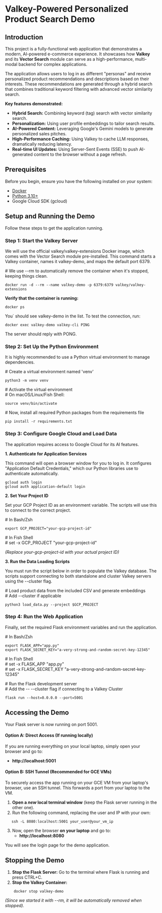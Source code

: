 # **Valkey-Powered Personalized Product Search Demo**

## **Introduction**

This project is a fully-functional web application that demonstrates a modern, AI-powered e-commerce experience. It showcases how **Valkey** and its **Vector Search** module can serve as a high-performance, multi-modal backend for complex applications.

The application allows users to log in as different "personas" and receive personalized product recommendations and descriptions based on their interests. These recommendations are generated through a hybrid search that combines traditional keyword filtering with advanced vector similarity search.

**Key features demonstrated:**

* **Hybrid Search:** Combining keyword (tag) search with vector similarity search.  
* **Personalization:** Using user profile embeddings to tailor search results.  
* **AI-Powered Content:** Leveraging Google's Gemini models to generate personalized sales pitches.  
* **High-Performance Caching:** Using Valkey to cache LLM responses, dramatically reducing latency.  
* **Real-time UI Updates:** Using Server-Sent Events (SSE) to push AI-generated content to the browser without a page refresh.

## **Prerequisites**

Before you begin, ensure you have the following installed on your system:

* [Docker](https://docs.docker.com/get-docker/)  
* [Python 3.10+](https://www.python.org/downloads/)  
* Google Cloud SDK (gcloud)

## **Setup and Running the Demo**

Follow these steps to get the application running.

### **Step 1: Start the Valkey Server**

We will use the official valkey/valkey-extensions Docker image, which comes with the Vector Search module pre-installed. This command starts a Valkey container, names it valkey-demo, and maps the default port 6379\.

\# We use \--rm to automatically remove the container when it's stopped, keeping things clean.  
```
docker run -d --rm --name valkey-demo -p 6379:6379 valkey/valkey-extensions
```
**Verify that the container is running:**
```
docker ps
```

You` should see valkey-demo in the list. To test the connection, run:
```
docker exec valkey-demo valkey-cli PING
```

The server should reply with PONG.

### **Step 2: Set Up the Python Environment**

It is highly recommended to use a Python virtual environment to manage dependencies.

\# Create a virtual environment named 'venv'  
```
python3 -m venv venv
```
\# Activate the virtual environment  
\# On macOS/Linux/Fish Shell:  
```
source venv/bin/activate
```

\# Now, install all required Python packages from the requirements file  
```
pip install -r requirements.txt
```

### **Step 3: Configure Google Cloud and Load Data**

The application requires access to Google Cloud for its AI features.

**1\. Authenticate for Application Services**

This command will open a browser window for you to log in. It configures "Application Default Credentials," which our Python libraries use to authenticate automatically.

```
gcloud auth login
gcloud auth application-default login
```

**2\. Set Your Project ID**

Set your GCP Project ID as an environment variable. The scripts will use this to connect to the correct project.

\# In Bash/Zsh  
```
export GCP_PROJECT="your-gcp-project-id"
```

\# In Fish Shell  
\# set -x GCP_PROJECT "your-gcp-project-id"

*(Replace your-gcp-project-id with your actual project ID)*

**3\. Run the Data Loading Scripts**

You must run the script below  in order to populate the Valkey database. The scripts support connecting to both standalone and cluster Valkey servers using the \--cluster flag.

\# Load product data from the included CSV and generate embeddings  
\# Add \--cluster if applicable  
```
python3 load_data.py --project $GCP_PROJECT
```
### **Step 4: Run the Web Application**

Finally, set the required Flask environment variables and run the application.

\# In Bash/Zsh  
```
export FLASK_APP="app.py"  
export FLASK_SECRET_KEY="a-very-strong-and-random-secret-key-12345"
```

\# In Fish Shell  
\# set \-x FLASK\_APP "app.py"  
\# set \-x FLASK\_SECRET\_KEY "a-very-strong-and-random-secret-key-12345"

\# Run the Flask development server  
\# Add the \-- \--cluster flag if connecting to a Valkey Cluster  
```
flask run --host=0.0.0.0 --port=5001
```

## **Accessing the Demo**

Your Flask server is now running on port 5001\.

#### **Option A: Direct Access (If running locally)**

If you are running everything on your local laptop, simply open your browser and go to:

* **http://localhost:5001**

#### **Option B: SSH Tunnel (Recommended for GCE VMs)**

To securely access the app running on your GCE VM from your laptop's browser, use an SSH tunnel. This forwards a port from your laptop to the VM.

1. **Open a *new* local terminal window** (keep the Flask server running in the other one).  
2. Run the following command, replacing the user and IP with your own:  
```
   ssh -L 8080:localhost:5001 your_user@your_vm_ip
```
3. Now, open the browser **on your laptop** and go to:  
   * **http://localhost:8080**

You will see the login page for the demo application.

## **Stopping the Demo**

1. **Stop the Flask Server:** Go to the terminal where Flask is running and press CTRL+C.  
2. **Stop the Valkey Container:**  
```
    docker stop valkey-demo
```
   *(Since we started it with \--rm, it will be automatically removed when stopped).*
